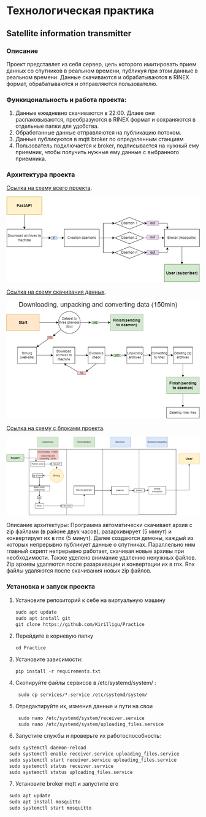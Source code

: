 # Технологическая практика

## Satellite information transmitter

### Описание
Проект представлет из себя сервер, цель которого имитировать прием данных со спутников в реальном времени, публикуя при этом данные в реальном времени. Данные скачиваются и обрабатываются в RINEX формат, обрабатываются и отправляются пользователю.

### Функицональность и работа проекта:
1. Данные ежедневно скачиваются в 22:00. Длаее они распаковываются, преобразуются в RINEX формат и сохраняются в отдельные папки для удобства.
2. Обработанные данные отправляются на публикацию потоком. 
3. Данные публикуются в mqtt broker по определенным станциям
4. Пользователь подключается к broker, подписывается на нужный ему приемник, чтобы получить нужные ему данные с выбранного приемника.

### Архитектура проекта
[Ссылка на схему всего проекта](https://drive.google.com/file/d/1OlB7rG7jkOeq_fTVc8vTLBUx4AEaVBn3/view?usp=drive_link).

![alt text](https://github.com/Kirilligu/Practice/blob/main/images/Main_diagram.drawio.png)


[Ссылка на схему скачивания данных](https://drive.google.com/file/d/1XxCZ5MK0IkJo-mH3qkU_-7HMMeecx9tS/view?usp=drive_link).

![alt text](https://github.com/Kirilligu/Practice/blob/main/images/Data_download.drawio.png)


[Ссылка на схему с блоками проекта](https://drive.google.com/file/d/1J4duBHj3aHXkFYD5pUBur6Nm5JhD-xi0/view?usp=drive_link).

![alt text](https://github.com/Kirilligu/Practice/blob/main/images/F_diagram.drawio.png)


Описание архитектуры:
Программа автоматически скачивает архив с zip файлами (в районе двух часов), разархивирует (5 минут) и конвертирует их в rnx (5 минут). 
Далее создаются демоны, каждый из которых непрерывно публикует данные о спутниках. Параллельно ним главный скрипт непрерывно работает, скачивая новые архивы при необходимости. 
Также уделено внимание удалению ненужных файлов. Zip архивы удаляются после разархивации и конвертации их в rnx. Rnx файлы удаляются после скачивания новых zip файлов.


 

### Установка и запуск проекта
1. Установите репозиторий к себе на виртуальную машину
   ```
   sudo apt update
   sudo apt install git
   git clone https://github.com/Kirilligu/Practice
   ```
2. Перейдите в корневую папку
   ```
   cd Practice
   ```
3. Установите зависимости:
   ```
   pip install -r requirements.txt
   ```
4. Скопируйте файлы сервисов в /etc/systemd/system/ :
   ```
    sudo cp services/*.service /etc/systemd/system/
   ```

5. Отредактируйте их, изменив данные и пути на свои
   ```
    sudo nano /etc/systemd/system/receiver.service
    sudo nano /etc/systemd/system/uploading_files.service
   ```
6. Запустите службы и проверьте их работоспособность:
  ```
   sudo systemctl daemon-reload
   sudo systemctl enable receiver.service uploading_files.service
   sudo systemctl start receiver.service uploading_files.service
   sudo systemctl status receiver.service
   sudo systemctl status uploading_files.service
  ```
7. Установите broker mqtt и запустите его
  ```
   sudo apt update
   sudo apt install mosquitto
   sudo systemctl start mosquitto
  ```
